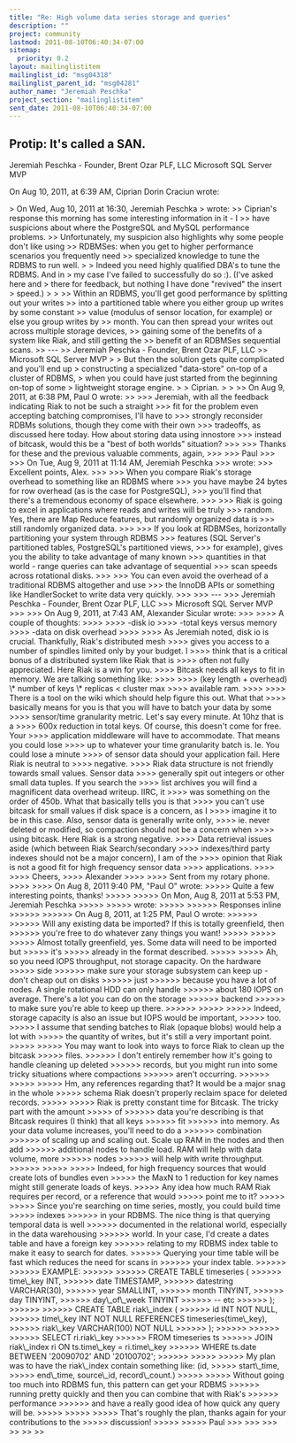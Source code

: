 ```yaml
---
title: "Re: High volume data series storage and queries"
description: ""
project: community
lastmod: 2011-08-10T06:40:34-07:00
sitemap:
  priority: 0.2
layout: mailinglistitem
mailinglist_id: "msg04318"
mailinglist_parent_id: "msg04281"
author_name: "Jeremiah Peschka"
project_section: "mailinglistitem"
sent_date: 2011-08-10T06:40:34-07:00
---
```



Protip: It's called a SAN.
---
Jeremiah Peschka - Founder, Brent Ozar PLF, LLC
 Microsoft SQL Server MVP

On Aug 10, 2011, at 6:39 AM, Ciprian Dorin Craciun wrote:

&gt; On Wed, Aug 10, 2011 at 16:30, Jeremiah Peschka
&gt;  wrote:
&gt;&gt; Ciprian's response this morning has some interesting information in it - I 
&gt;&gt; have suspicions about where the PostgreSQL and MySQL performance problems. 
&gt;&gt; Unfortunately, my suspicion also highlights why some people don't like using 
&gt;&gt; RDBMSes: when you get to higher performance scenarios you frequently need 
&gt;&gt; specialized knowledge to tune the RDBMS to run well.
&gt; 
&gt; Indeed you need highly qualified DBA's to tune the RDBMS. And in
&gt; my case I've failed to successfully do so :). (I've asked here and
&gt; there for feedback, but nothing I have done "revived" the insert
&gt; speed.)
&gt; 
&gt; 
&gt;&gt; Within an RDBMS, you'll get good performance by splitting out your writes 
&gt;&gt; into a partitioned table where you either group up writes by some constant 
&gt;&gt; value (modulus of sensor location, for example) or else you group writes by 
&gt;&gt; month. You can then spread your writes out across multiple storage devices, 
&gt;&gt; gaining some of the benefits of a system like Riak, and still getting the 
&gt;&gt; benefit of an RDBMSes sequential scans.
&gt;&gt; ---
&gt;&gt; Jeremiah Peschka - Founder, Brent Ozar PLF, LLC
&gt;&gt; Microsoft SQL Server MVP
&gt; 
&gt; But then the solution gets quite complicated and you'll end up
&gt; constructing a specialized "data-store" on-top of a cluster of RDBMS,
&gt; when you could have just started from the beginning on-top of some
&gt; lightweight storage engine.
&gt; 
&gt; Ciprian.
&gt; 
&gt; 
&gt;&gt; On Aug 9, 2011, at 6:38 PM, Paul O wrote:
&gt;&gt; 
&gt;&gt;&gt; Jeremiah, with all the feedback indicating Riak to not be such a straight 
&gt;&gt;&gt; fit for the problem even accepting batching compromises, I'll have to 
&gt;&gt;&gt; strongly reconsider RDBMs solutions, though they come with their own 
&gt;&gt;&gt; tradeoffs, as discussed here today. How about storing data using innostore 
&gt;&gt;&gt; instead of bitcask, would this be a "best of both worlds" situation?
&gt;&gt;&gt; 
&gt;&gt;&gt; Thanks for these and the previous valuable comments, again,
&gt;&gt;&gt; 
&gt;&gt;&gt; Paul
&gt;&gt;&gt; 
&gt;&gt;&gt; On Tue, Aug 9, 2011 at 11:14 AM, Jeremiah Peschka 
&gt;&gt;&gt;  wrote:
&gt;&gt;&gt; Excellent points, Alex.
&gt;&gt;&gt; 
&gt;&gt;&gt; When you compare Riak's storage overhead to something like an RDBMS where 
&gt;&gt;&gt; you have maybe 24 bytes for row overhead (as is the case for PostgreSQL), 
&gt;&gt;&gt; you'll find that there's a tremendous economy of space elsewhere.
&gt;&gt;&gt; 
&gt;&gt;&gt; Riak is going to excel in applications where reads and writes will be truly 
&gt;&gt;&gt; random. Yes, there are Map Reduce features, but randomly organized data is 
&gt;&gt;&gt; still randomly organized data.
&gt;&gt;&gt; 
&gt;&gt;&gt; If you look at RDBMSes, horizontally partitioning your system through RDBMS 
&gt;&gt;&gt; features (SQL Server's partitioned tables, PostgreSQL's partitioned views, 
&gt;&gt;&gt; for example), gives you the ability to take advantage of many known 
&gt;&gt;&gt; quantities in that world - range queries can take advantage of sequential 
&gt;&gt;&gt; scan speeds across rotational disks.
&gt;&gt;&gt; 
&gt;&gt;&gt; You can even avoid the overhead of a traditional RDBMS altogether and use 
&gt;&gt;&gt; the InnoDB APIs or something like HandlerSocket to write data very quickly.
&gt;&gt;&gt; 
&gt;&gt;&gt; ---
&gt;&gt;&gt; Jeremiah Peschka - Founder, Brent Ozar PLF, LLC
&gt;&gt;&gt; Microsoft SQL Server MVP
&gt;&gt;&gt; 
&gt;&gt;&gt; On Aug 9, 2011, at 7:43 AM, Alexander Sicular wrote:
&gt;&gt;&gt; 
&gt;&gt;&gt;&gt; A couple of thoughts:
&gt;&gt;&gt;&gt; 
&gt;&gt;&gt;&gt; -disk io
&gt;&gt;&gt;&gt; -total keys versus memory
&gt;&gt;&gt;&gt; -data on disk overhead
&gt;&gt;&gt;&gt; 
&gt;&gt;&gt;&gt; As Jeremiah noted, disk io is crucial. Thankfully, Riak's distributed mesh 
&gt;&gt;&gt;&gt; gives you access to a number of spindles limited only by your budget. I 
&gt;&gt;&gt;&gt; think that is a critical bonus of a distributed system like Riak that is 
&gt;&gt;&gt;&gt; often not fully appreciated. Here Riak is a win for you.
&gt;&gt;&gt;&gt; Bitcask needs all keys to fit in memory. We are talking something like:
&gt;&gt;&gt;&gt; 
&gt;&gt;&gt;&gt; (key length + overhead) \\* number of keys \\* replicas &lt; cluster max 
&gt;&gt;&gt;&gt; available ram.
&gt;&gt;&gt;&gt; 
&gt;&gt;&gt;&gt; There is a tool on the wiki which should help figure this out. What that 
&gt;&gt;&gt;&gt; basically means for you is that you will have to batch your data by some 
&gt;&gt;&gt;&gt; sensor/time granularity metric. Let's say every minute. At 10hz that is a 
&gt;&gt;&gt;&gt; 600x reduction in total keys. Of course, this doesn't come for free. Your 
&gt;&gt;&gt;&gt; application middleware will have to accommodate. That means you could lose 
&gt;&gt;&gt;&gt; up to whatever your time granularity batch is. Ie. You could lose a minute 
&gt;&gt;&gt;&gt; of sensor data should your application fail. Here Riak is neutral to 
&gt;&gt;&gt;&gt; negative.
&gt;&gt;&gt;&gt; Riak data structure is not friendly towards small values. Sensor data 
&gt;&gt;&gt;&gt; generally spit out integers or other small data tuples. If you search the 
&gt;&gt;&gt;&gt; list archives you will find a magnificent data overhead writeup. IIRC, it 
&gt;&gt;&gt;&gt; was something on the order of 450b. What that basically tells you is that 
&gt;&gt;&gt;&gt; you can't use bitcask for small values if disk space is a concern, as I 
&gt;&gt;&gt;&gt; imagine it to be in this case. Also, sensor data is generally write only, 
&gt;&gt;&gt;&gt; ie. never deleted or modified, so compaction should not be a concern when 
&gt;&gt;&gt;&gt; using bitcask. Here Riak is a strong negative.
&gt;&gt;&gt;&gt; Data retrieval issues aside (which between Riak Search/secondary 
&gt;&gt;&gt;&gt; indexes/third party indexes should not be a major concern), I am of the 
&gt;&gt;&gt;&gt; opinion that Riak is not a good fit for high frequency sensor data 
&gt;&gt;&gt;&gt; applications.
&gt;&gt;&gt;&gt; 
&gt;&gt;&gt;&gt; Cheers,
&gt;&gt;&gt;&gt; Alexander
&gt;&gt;&gt;&gt; 
&gt;&gt;&gt;&gt; Sent from my rotary phone.
&gt;&gt;&gt;&gt; 
&gt;&gt;&gt;&gt; On Aug 8, 2011 9:40 PM, "Paul O"  wrote:
&gt;&gt;&gt;&gt;&gt; Quite a few interesting points, thanks!
&gt;&gt;&gt;&gt;&gt; 
&gt;&gt;&gt;&gt;&gt; On Mon, Aug 8, 2011 at 5:53 PM, Jeremiah Peschka 
&gt;&gt;&gt;&gt;&gt; &gt;&gt;&gt;&gt;&gt; wrote:
&gt;&gt;&gt;&gt;&gt; 
&gt;&gt;&gt;&gt;&gt;&gt; Responses inline
&gt;&gt;&gt;&gt;&gt;&gt; 
&gt;&gt;&gt;&gt;&gt;&gt; On Aug 8, 2011, at 1:25 PM, Paul O wrote:
&gt;&gt;&gt;&gt;&gt;&gt; 
&gt;&gt;&gt;&gt;&gt;&gt; Will any existing data be imported? If this is totally greenfield, then
&gt;&gt;&gt;&gt;&gt;&gt; you're free to do whatever zany things you want!
&gt;&gt;&gt;&gt;&gt; 
&gt;&gt;&gt;&gt;&gt; 
&gt;&gt;&gt;&gt;&gt; Almost totally greenfield, yes. Some data will need to be imported but 
&gt;&gt;&gt;&gt;&gt; it's
&gt;&gt;&gt;&gt;&gt; already in the format described.
&gt;&gt;&gt;&gt;&gt; 
&gt;&gt;&gt;&gt;&gt; Ah, so you need IOPS throughput, not storage capacity. On the hardware 
&gt;&gt;&gt;&gt;&gt; side
&gt;&gt;&gt;&gt;&gt;&gt; make sure your storage subsystem can keep up - don't cheap out on disks 
&gt;&gt;&gt;&gt;&gt;&gt; just
&gt;&gt;&gt;&gt;&gt;&gt; because you have a lot of nodes. A single rotational HDD can only handle
&gt;&gt;&gt;&gt;&gt;&gt; about 180 IOPS on average. There's a lot you can do on the storage 
&gt;&gt;&gt;&gt;&gt;&gt; backend
&gt;&gt;&gt;&gt;&gt;&gt; to make sure you're able to keep up there.
&gt;&gt;&gt;&gt;&gt;&gt; 
&gt;&gt;&gt;&gt;&gt; 
&gt;&gt;&gt;&gt;&gt; Indeed, storage capacity is also an issue but IOPS would be important, 
&gt;&gt;&gt;&gt;&gt; too.
&gt;&gt;&gt;&gt;&gt; I assume that sending batches to Riak (opaque blobs) would help a lot with
&gt;&gt;&gt;&gt;&gt; the quantity of writes, but it's still a very important point.
&gt;&gt;&gt;&gt;&gt; 
&gt;&gt;&gt;&gt;&gt; You may want to look into ways to force Riak to clean up the bitcask 
&gt;&gt;&gt;&gt;&gt; files.
&gt;&gt;&gt;&gt;&gt;&gt; I don't entirely remember how it's going to handle cleaning up deleted
&gt;&gt;&gt;&gt;&gt;&gt; records, but you might run into some tricky situations where compactions
&gt;&gt;&gt;&gt;&gt;&gt; aren't occurring.
&gt;&gt;&gt;&gt;&gt;&gt; 
&gt;&gt;&gt;&gt;&gt; 
&gt;&gt;&gt;&gt;&gt; Hm, any references regarding that? It would be a major snag in the whole
&gt;&gt;&gt;&gt;&gt; schema Riak doesn't properly reclaim space for deleted records.
&gt;&gt;&gt;&gt;&gt; 
&gt;&gt;&gt;&gt;&gt; Riak is pretty constant time for Bitcask. The tricky part with the amount 
&gt;&gt;&gt;&gt;&gt; of
&gt;&gt;&gt;&gt;&gt;&gt; data you're describing is that Bitcask requires (I think) that all keys 
&gt;&gt;&gt;&gt;&gt;&gt; fit
&gt;&gt;&gt;&gt;&gt;&gt; into memory. As your data volume increases, you'll need to do a 
&gt;&gt;&gt;&gt;&gt;&gt; combination
&gt;&gt;&gt;&gt;&gt;&gt; of scaling up and scaling out. Scale up RAM in the nodes and then add
&gt;&gt;&gt;&gt;&gt;&gt; additional nodes to handle load. RAM will help with data volume, more 
&gt;&gt;&gt;&gt;&gt;&gt; nodes
&gt;&gt;&gt;&gt;&gt;&gt; will help with write throughput.
&gt;&gt;&gt;&gt;&gt;&gt; 
&gt;&gt;&gt;&gt;&gt; 
&gt;&gt;&gt;&gt;&gt; Indeed, for high frequency sources that would create lots of bundles even
&gt;&gt;&gt;&gt;&gt; the MaxN to 1 reduction for key names might still generate loads of keys.
&gt;&gt;&gt;&gt;&gt; Any idea how much RAM Riak requires per record, or a reference that would
&gt;&gt;&gt;&gt;&gt; point me to it?
&gt;&gt;&gt;&gt;&gt; 
&gt;&gt;&gt;&gt;&gt; Since you're searching on time series, mostly, you could build time 
&gt;&gt;&gt;&gt;&gt; indexes
&gt;&gt;&gt;&gt;&gt;&gt; in your RDBMS. The nice thing is that querying temporal data is well
&gt;&gt;&gt;&gt;&gt;&gt; documented in the relational world, especially in the data warehousing
&gt;&gt;&gt;&gt;&gt;&gt; world. In your case, I'd create a dates table and have a foreign key
&gt;&gt;&gt;&gt;&gt;&gt; relating to my RDBMS index table to make it easy to search for dates.
&gt;&gt;&gt;&gt;&gt;&gt; Querying your time table will be fast which reduces the need for scans in
&gt;&gt;&gt;&gt;&gt;&gt; your index table.
&gt;&gt;&gt;&gt;&gt;&gt; 
&gt;&gt;&gt;&gt;&gt;&gt; EXAMPLE:
&gt;&gt;&gt;&gt;&gt;&gt; 
&gt;&gt;&gt;&gt;&gt;&gt; CREATE TABLE timeseries (
&gt;&gt;&gt;&gt;&gt;&gt; time\\_key INT,
&gt;&gt;&gt;&gt;&gt;&gt; date TIMESTAMP,
&gt;&gt;&gt;&gt;&gt;&gt; datestring VARCHAR(30),
&gt;&gt;&gt;&gt;&gt;&gt; year SMALLINT,
&gt;&gt;&gt;&gt;&gt;&gt; month TINYINT,
&gt;&gt;&gt;&gt;&gt;&gt; day TINYINT,
&gt;&gt;&gt;&gt;&gt;&gt; day\\_of\\_week TINYINT
&gt;&gt;&gt;&gt;&gt;&gt; -- etc
&gt;&gt;&gt;&gt;&gt;&gt; );
&gt;&gt;&gt;&gt;&gt;&gt; 
&gt;&gt;&gt;&gt;&gt;&gt; CREATE TABLE riak\\_index (
&gt;&gt;&gt;&gt;&gt;&gt; id INT NOT NULL,
&gt;&gt;&gt;&gt;&gt;&gt; time\\_key INT NOT NULL REFERENCES timeseries(time\\_key),
&gt;&gt;&gt;&gt;&gt;&gt; riak\\_key VARCHAR(100) NOT NULL
&gt;&gt;&gt;&gt;&gt;&gt; );
&gt;&gt;&gt;&gt;&gt;&gt; 
&gt;&gt;&gt;&gt;&gt;&gt; 
&gt;&gt;&gt;&gt;&gt;&gt; SELECT ri.riak\\_key
&gt;&gt;&gt;&gt;&gt;&gt; FROM timeseries ts
&gt;&gt;&gt;&gt;&gt;&gt; JOIN riak\\_index ri ON ts.time\\_key = ri.time\\_key
&gt;&gt;&gt;&gt;&gt;&gt; WHERE ts.date BETWEEN '20090702' AND '20100702';
&gt;&gt;&gt;&gt;&gt;&gt; 
&gt;&gt;&gt;&gt;&gt; 
&gt;&gt;&gt;&gt;&gt; My plan was to have the riak\\_index contain something like: (id, 
&gt;&gt;&gt;&gt;&gt; start\\_time,
&gt;&gt;&gt;&gt;&gt; end\\_time, source\\_id, record\\_count.)
&gt;&gt;&gt;&gt;&gt; 
&gt;&gt;&gt;&gt;&gt; Without going too much into RDBMS fun, this pattern can get your RDBMS
&gt;&gt;&gt;&gt;&gt;&gt; running pretty quickly and then you can combine that with Riak's 
&gt;&gt;&gt;&gt;&gt;&gt; performance
&gt;&gt;&gt;&gt;&gt;&gt; and have a really good idea of how quick any query will be.
&gt;&gt;&gt;&gt;&gt; 
&gt;&gt;&gt;&gt;&gt; 
&gt;&gt;&gt;&gt;&gt; That's roughly the plan, thanks again for your contributions to the
&gt;&gt;&gt;&gt;&gt; discussion!
&gt;&gt;&gt;&gt;&gt; 
&gt;&gt;&gt;&gt;&gt; Paul
&gt;&gt;&gt; 
&gt;&gt;&gt; 
&gt;&gt;&gt; 
&gt;&gt; 
&gt;&gt; 
&gt;&gt; 
